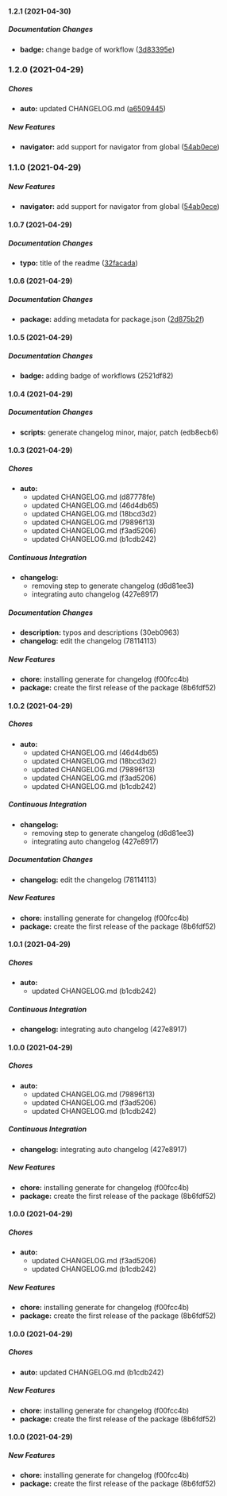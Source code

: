 #### 1.2.1 (2021-04-30)

##### Documentation Changes

* **badge:**  change badge of workflow ([3d83395e](https://github.com/danestves/browser-monads-ts/commit/3d83395ea24177b6d6737b6347f1beaa68ceccb9))

### 1.2.0 (2021-04-29)

##### Chores

* **auto:**  updated CHANGELOG.md ([a6509445](https://github.com/danestves/browser-monads-ts/commit/a6509445a10b7ccb919beaab3954d9a8bc7864be))

##### New Features

* **navigator:**  add support for navigator from global ([54ab0ece](https://github.com/danestves/browser-monads-ts/commit/54ab0ece749ca340a529f4ac56dfb9e2ba8d259e))

### 1.1.0 (2021-04-29)

##### New Features

* **navigator:**  add support for navigator from global ([54ab0ece](https://github.com/danestves/browser-monads-ts/commit/54ab0ece749ca340a529f4ac56dfb9e2ba8d259e))

#### 1.0.7 (2021-04-29)

##### Documentation Changes

* **typo:**  title of the readme ([32facada](https://github.com/danestves/browser-monads-ts/commit/32facadab1229d87941f8935c19ef48cb144ae89))

#### 1.0.6 (2021-04-29)

##### Documentation Changes

* **package:**  adding metadata for package.json ([2d875b2f](https://github.com/danestves/browser-monads-ts/commit/2d875b2feac925adaaa5e743a8823e232dd0f40d))

#### 1.0.5 (2021-04-29)

##### Documentation Changes

* **badge:**  adding badge of workflows (2521df82)

#### 1.0.4 (2021-04-29)

##### Documentation Changes

* **scripts:**  generate changelog minor, major, patch (edb8ecb6)

#### 1.0.3 (2021-04-29)

##### Chores

- **auto:**
  - updated CHANGELOG.md (d87778fe)
  - updated CHANGELOG.md (46d4db65)
  - updated CHANGELOG.md (18bcd3d2)
  - updated CHANGELOG.md (79896f13)
  - updated CHANGELOG.md (f3ad5206)
  - updated CHANGELOG.md (b1cdb242)

##### Continuous Integration

- **changelog:**
  - removing step to generate changelog (d6d81ee3)
  - integrating auto changelog (427e8917)

##### Documentation Changes

- **description:** typos and descriptions (30eb0963)
- **changelog:** edit the changelog (78114113)

##### New Features

- **chore:** installing generate for changelog (f00fcc4b)
- **package:** create the first release of the package (8b6fdf52)

#### 1.0.2 (2021-04-29)

##### Chores

- **auto:**
  - updated CHANGELOG.md (46d4db65)
  - updated CHANGELOG.md (18bcd3d2)
  - updated CHANGELOG.md (79896f13)
  - updated CHANGELOG.md (f3ad5206)
  - updated CHANGELOG.md (b1cdb242)

##### Continuous Integration

- **changelog:**
  - removing step to generate changelog (d6d81ee3)
  - integrating auto changelog (427e8917)

##### Documentation Changes

- **changelog:** edit the changelog (78114113)

##### New Features

- **chore:** installing generate for changelog (f00fcc4b)
- **package:** create the first release of the package (8b6fdf52)

#### 1.0.1 (2021-04-29)

##### Chores

- **auto:**
  - updated CHANGELOG.md (b1cdb242)

##### Continuous Integration

- **changelog:** integrating auto changelog (427e8917)

#### 1.0.0 (2021-04-29)

##### Chores

- **auto:**
  - updated CHANGELOG.md (79896f13)
  - updated CHANGELOG.md (f3ad5206)
  - updated CHANGELOG.md (b1cdb242)

##### Continuous Integration

- **changelog:** integrating auto changelog (427e8917)

##### New Features

- **chore:** installing generate for changelog (f00fcc4b)
- **package:** create the first release of the package (8b6fdf52)

#### 1.0.0 (2021-04-29)

##### Chores

- **auto:**
  - updated CHANGELOG.md (f3ad5206)
  - updated CHANGELOG.md (b1cdb242)

##### New Features

- **chore:** installing generate for changelog (f00fcc4b)
- **package:** create the first release of the package (8b6fdf52)

#### 1.0.0 (2021-04-29)

##### Chores

- **auto:** updated CHANGELOG.md (b1cdb242)

##### New Features

- **chore:** installing generate for changelog (f00fcc4b)
- **package:** create the first release of the package (8b6fdf52)

#### 1.0.0 (2021-04-29)

##### New Features

- **chore:** installing generate for changelog (f00fcc4b)
- **package:** create the first release of the package (8b6fdf52)
